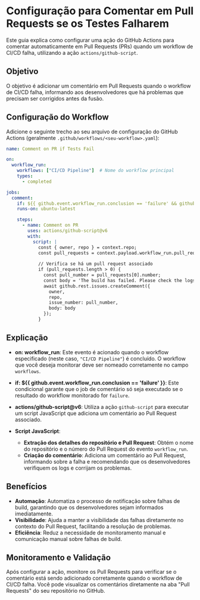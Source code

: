# Configuração para Comentar em Pull Requests se os Testes Falharem

Este guia explica como configurar uma ação do GitHub Actions para comentar automaticamente em Pull Requests (PRs) quando um workflow de CI/CD falha, utilizando a ação `actions/github-script`.

## Objetivo

O objetivo é adicionar um comentário em Pull Requests quando o workflow de CI/CD falha, informando aos desenvolvedores que há problemas que precisam ser corrigidos antes da fusão.

## Configuração do Workflow

Adicione o seguinte trecho ao seu arquivo de configuração do GitHub Actions (geralmente `.github/workflows/<seu-workflow>.yaml`):

```yaml
name: Comment on PR if Tests Fail

on:
  workflow_run:
    workflows: ["CI/CD Pipeline"]  # Nome do workflow principal
    types:
      - completed

jobs:
  comment:
    if: ${{ github.event.workflow_run.conclusion == 'failure' && github.event.workflow_run.pull_requests }}
    runs-on: ubuntu-latest

    steps:
      - name: Comment on PR
        uses: actions/github-script@v6
        with:
          script: |
            const { owner, repo } = context.repo;
            const pull_requests = context.payload.workflow_run.pull_requests;
            
            // Verifica se há um pull request associado
            if (pull_requests.length > 0) {
              const pull_number = pull_requests[0].number;
              const body = 'The build has failed. Please check the logs and fix the issues before merging.';
              await github.rest.issues.createComment({
                owner,
                repo,
                issue_number: pull_number,
                body: body
              });
            }

```

## Explicação

- **on: workflow_run**: Este evento é acionado quando o workflow especificado (neste caso, `"CI/CD Pipeline"`) é concluído. O workflow que você deseja monitorar deve ser nomeado corretamente no campo `workflows`.

- **if: ${{ github.event.workflow_run.conclusion == 'failure' }}**: Este condicional garante que o job de comentário só seja executado se o resultado do workflow monitorado for `failure`.

- **actions/github-script@v6**: Utiliza a ação `github-script` para executar um script JavaScript que adiciona um comentário ao Pull Request associado.

- **Script JavaScript**:
  - **Extração dos detalhes do repositório e Pull Request**: Obtém o nome do repositório e o número do Pull Request do evento `workflow_run`.
  - **Criação do comentário**: Adiciona um comentário ao Pull Request, informando sobre a falha e recomendando que os desenvolvedores verifiquem os logs e corrijam os problemas.

## Benefícios

- **Automação**: Automatiza o processo de notificação sobre falhas de build, garantindo que os desenvolvedores sejam informados imediatamente.
- **Visibilidade**: Ajuda a manter a visibilidade das falhas diretamente no contexto do Pull Request, facilitando a resolução de problemas.
- **Eficiência**: Reduz a necessidade de monitoramento manual e comunicação manual sobre falhas de build.

## Monitoramento e Validação

Após configurar a ação, monitore os Pull Requests para verificar se o comentário está sendo adicionado corretamente quando o workflow de CI/CD falha. Você pode visualizar os comentários diretamente na aba "Pull Requests" do seu repositório no GitHub.
